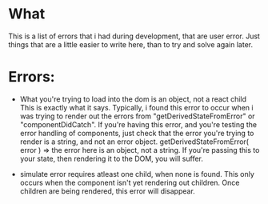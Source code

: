 # What
This is a list of errors that i had during development, that are user error. 
Just things that are a little easier to write here, than to try and solve again later.

# Errors:
* What you're trying to load into the dom is an object, not a react child
This is exactly what it says. Typically, i found this error to occur when i was trying to render out the errors from "getDerivedStateFromError" or "componentDidCatch".
If you're having this error, and you're testing the error handling of components, just check that the error you're trying to render is a string, and not an error object.
getDerivedStateFromError( error ) => the error here is an object, not a string. If you're passing this to your state, then rendering it to the DOM, you will suffer.

* simulate error requires atleast one child, when none is found.
This only occurs when the component isn't yet rendering out children. 
Once children are being rendered, this error will disappear.
